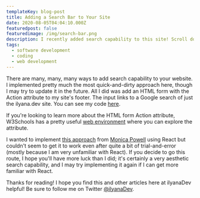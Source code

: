 ```yaml
---
templateKey: blog-post
title: Adding a Search Bar to Your Site
date: 2020-08-05T04:04:10.000Z
featuredpost: false
featuredimage: /img/search-bar.png
description: I recently added search capability to this site! Scroll down to the footer to check it out!
tags:
  - software development
  - coding
  - web development
---
```


There are many, many, many ways to add search capability to your website. I implemented pretty much the most quick-and-dirty approach here, though I may try to update it in the future. All I did was add an HTML form with the Action attribute to my site's footer. The input links to a Google search of just the ilyana.dev site. You can see my code [here](https://github.com/ilyanaDev/ilyanaDevBlog/commit/d9fdee3ead95fbcc3f774715d14bd81aa4d7109b).

If you're looking to learn more about the HTML form Action attribute, W3Schools has a pretty useful [web environment](https://www.w3schools.com/tags/tryit.asp?filename=tryhtml_form_action) where you can explore the attribute.

I wanted to implement [this approach](https://www.aboutmonica.com/blog/create-gatsby-blog-search-tutorial#getting-started) from [Monica Powell](https://www.aboutmonica.com/) using React but couldn't seem to get it to work even after quite a bit of trial-and-error (mostly because I am very unfamiliar with React). If you decide to go this route, I hope you'll have more luck than I did; it's certainly a very aesthetic search capability, and I may try implementing it again if I can get more familiar with React.

Thanks for reading! I hope you find this and other articles here at ilyanaDev helpful! Be sure to follow me on Twitter [@ilyanaDev](https://twitter.com/ilyanaDev).
